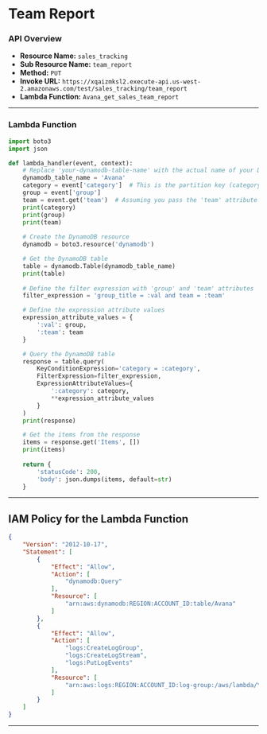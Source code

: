 # Team Report

### API Overview
- **Resource Name:** `sales_tracking`
- **Sub Resource Name:** `team_report`
- **Method:** `PUT`
- **Invoke URL:** `https://xqaizmksl2.execute-api.us-west-2.amazonaws.com/test/sales_tracking/team_report`
- **Lambda Function:** `Avana_get_sales_team_report`

---


### Lambda Function
```python
import boto3
import json

def lambda_handler(event, context):
    # Replace 'your-dynamodb-table-name' with the actual name of your DynamoDB table
    dynamodb_table_name = 'Avana'
    category = event['category']  # This is the partition key (category) value
    group = event['group']
    team = event.get('team')  # Assuming you pass the 'team' attribute in the event
    print(category)
    print(group)
    print(team)
    
    # Create the DynamoDB resource
    dynamodb = boto3.resource('dynamodb')

    # Get the DynamoDB table
    table = dynamodb.Table(dynamodb_table_name)
    print(table)
    
    # Define the filter expression with 'group' and 'team' attributes
    filter_expression = 'group_title = :val and team = :team'

    # Define the expression attribute values
    expression_attribute_values = {
        ':val': group,
        ':team': team
    }

    # Query the DynamoDB table
    response = table.query(
        KeyConditionExpression='category = :category',
        FilterExpression=filter_expression,
        ExpressionAttributeValues={
            ':category': category,
            **expression_attribute_values
        }
    )
    print(response)

    # Get the items from the response
    items = response.get('Items', [])
    print(items)
    
    return {
        'statusCode': 200,
        'body': json.dumps(items, default=str)
    }

```


---

## IAM Policy for the Lambda Function

```json
{
    "Version": "2012-10-17",
    "Statement": [
        {
            "Effect": "Allow",
            "Action": [
                "dynamodb:Query"
            ],
            "Resource": [
                "arn:aws:dynamodb:REGION:ACCOUNT_ID:table/Avana"
            ]
        },
        {
            "Effect": "Allow",
            "Action": [
                "logs:CreateLogGroup",
                "logs:CreateLogStream",
                "logs:PutLogEvents"
            ],
            "Resource": [
                "arn:aws:logs:REGION:ACCOUNT_ID:log-group:/aws/lambda/YOUR_LAMBDA_NAME:*"
            ]
        }
    ]
}


```
---

